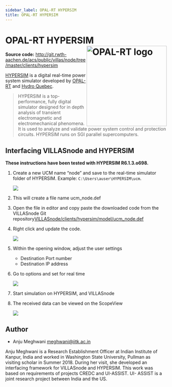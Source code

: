 ```yaml
---
sidebar_label: OPAL-RT HYPERSIM
title: OPAL-RT HYPERSIM
---
```


# OPAL-RT HYPERSIM <img align="right" width="250px" src="/img/logos/opal.jpg" alt="OPAL-RT logo"></img>

**Source code:** <http://git.rwth-aachen.de/acs/public/villas/node/tree/master/clients/hypersim>

[HYPERSIM](https://www.opal-rt.com/systems-hypersim/) is a digital real-time power system simulator developed by [OPAL-RT](http://opal-rt.com) and [Hydro Quebec](http://www.hydroquebec.com/international/en/technology/grid-simulation.html).

> HYPERSIM is a top-performance, fully digital simulator designed for in depth analysis of transient electromagnetic and electromechanical phenomena. It is used to analyze and validate power system control and protection circuits. HYPERSIM runs on SGI parallel supercomputers.

## Interfacing VILLASnode and HYPERSIM

**These instructions have been tested with HYPERSIM R6.1.3.o698.**

1. Create a new UCM name “node” and save to the real-time simulator folder of HYPERSIM.
   Example: `C:\Users\auser\HYPERSIM\ucm`.

	![](/img/screenshots/node/hypersim_1.png)

2. This will create a file name ucm_node.def

3. Open the file in editor and copy paste the downloaded code from the VILLASnode Git repository[VILLASnode/clients/hypersim/model/ucm_node.def](https://git.rwth-aachen.de/acs/public/villas/node/raw/develop/clients/hypersim/model/ucm_node.def)

4. Right click and update the code.

	![](/img/screenshots/node/hypersim_2.png)

5. Within the opening window, adjust the user settings
   - Destination Port number
   - Destination IP address

6. Go to options and set for real time

	![](/img/screenshots/node/hypersim_3.png)

7. Start simulation on HYPERSIM, and VILLASnode

8. The received data can be viewed on the ScopeView

	![](/img/screenshots/node/hypersim_4.png)

## Author

- Anju Meghwani <meghwani@iitk.ac.in>

Anju Meghwani is a Research Establishment Officer at Indian Institute of Kanpur, India and worked in Washington State University, Pullman as visiting scholar in Summer 2018.
During her visit, she developed an interfacing framework for VILLASnode and HYPERSIM.
This work was based on requirements of projects CREDC and UI-ASSIST.
UI- ASSIST is a joint research project between India and the US.
